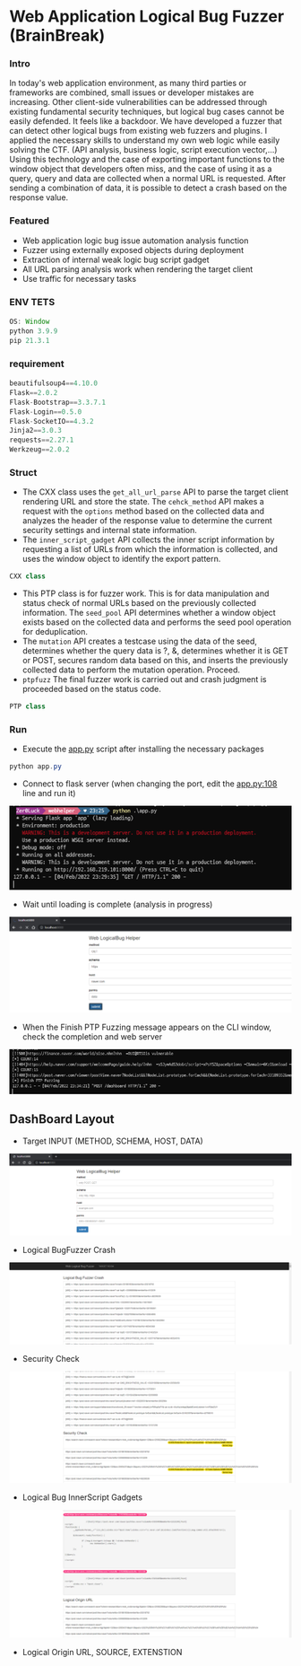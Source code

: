 # Web Application Logical Bug Fuzzer (BrainBreak)

### Intro

 In today's web application environment, as many third parties or frameworks are combined, small issues or developer mistakes are increasing. Other client-side vulnerabilities can be addressed through existing fundamental security techniques, but logical bug cases cannot be easily defended. It feels like a backdoor. We have developed a fuzzer that can detect other logical bugs from existing web fuzzers and plugins. I applied the necessary skills to understand my own web logic while easily solving the CTF. (API analysis, business logic, script execution vector,...) Using this technology and the case of exporting important functions to the window object that developers often miss, and the case of using it as a query, query and data are collected when a normal URL is requested. After sending a combination of data, it is possible to detect a crash based on the response value.

### Featured

- Web application logic bug issue automation analysis function
- Fuzzer using externally exposed objects during deployment
- Extraction of internal weak logic bug script gadget
- All URL parsing analysis work when rendering the target client
- Use traffic for necessary tasks

### ENV TETS

```java
OS: Window 
python 3.9.9
pip 21.3.1
```

### requirement

```java
beautifulsoup4==4.10.0
Flask==2.0.2
Flask-Bootstrap==3.3.7.1
Flask-Login==0.5.0
Flask-SocketIO==4.3.2
Jinja2==3.0.3
requests==2.27.1
Werkzeug==2.0.2
```

### Struct

- The CXX class uses the `get_all_url_parse` API to parse the target client rendering URL and store the state. The `cehck_method` API makes a request with the `options` method based on the collected data and analyzes the header of the response value to determine the current security settings and internal state information.
- The `inner_script_gadget` API collects the inner script information by requesting a list of URLs from which the information is collected, and uses the window object to identify the export pattern.

```java
CXX class
```

- This PTP class is for fuzzer work. This is for data manipulation and status check of normal URLs based on the previously collected information. The `seed_pool` API determines whether a window object exists based on the collected data and performs the seed pool operation for deduplication.
- The `mutation` API creates a testcase using the data of the seed, determines whether the query data is ?, &, determines whether it is GET or POST, secures random data based on this, and inserts the previously collected data to perform the mutation operation. Proceed.
- `ptpfuzz` The final fuzzer work is carried out and crash judgment is proceeded based on the status code.

```java
PTP class
```

### Run

- Execute the [app.py](http://app.py/) script after installing the necessary packages

```java
python app.py
```

- Connect to flask server (when changing the port, edit the [app.py:108](http://app.py:108/) line and run it)

![Untitled](data/Untitled.png)

- Wait until loading is complete (analysis in progress)

![Untitled](data/Untitled%201.png)

- When the Finish PTP Fuzzing message appears on the CLI window, check the completion and web server

![Untitled](data/Untitled%202.png)

## DashBoard Layout

- Target INPUT (METHOD, SCHEMA, HOST, DATA)

![Untitled](data/Untitled%203.png)

- Logical BugFuzzer Crash

![Untitled](data/Untitled%204.png)

- Security Check

![Untitled](data/Untitled%205.png)

- Logical Bug InnerScript Gadgets

![Untitled](data/Untitled%206.png)

- Logical Origin URL, SOURCE, EXTENSTION